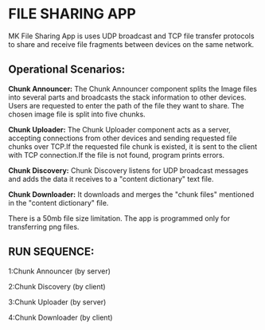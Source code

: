 
# FILE SHARING APP

MK File Sharing App is uses UDP broadcast and TCP file transfer protocols to share and receive file fragments between devices on the same network.

## Operational Scenarios:
**Chunk Announcer:**
The Chunk Announcer component splits the Image files into several parts and broadcasts the stack information to other devices. Users are requested to enter the path of the file they want to share. The chosen image file is split into five chunks. 

**Chunk Uploader:**
The Chunk Uploader component acts as a server, accepting connections from other devices and sending requested file chunks over TCP.If the requested file chunk is existed, it is sent to the client with TCP connection.If the file is not found, program prints errors.

**Chunk Discovery:**
Chunk Discovery listens for UDP broadcast messages and adds the data it receives to a "content dictionary" text file.

**Chunk Downloader:**
It downloads and merges the "chunk files" mentioned in the "content dictionary" file.

There is a 50mb file size limitation.
The app is programmed only for transferring png files.

## RUN SEQUENCE:
1:Chunk Announcer (by server)

2:Chunk Discovery (by client)

3:Chunk Uploader (by server)

4:Chunk Downloader (by client)
